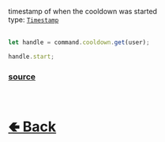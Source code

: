 timestamp of when the cooldown was started<br>
type: [`Timestamp`](https://github.com/shysolocup/noscord.js/wiki/Util.Timestamp)<br><br>

```js
let handle = command.cooldown.get(user);

handle.start;
```

### [source](https://github.com/shysolocup/noscord.js/blob/main/src/Services/CommandService/custard/CooldownUserHandle.js)


<br> <h1> [🢀 Back](https://github.com/shysolocup/noscord.js/wiki/Commands.SlashCommand.CooldownHandle.CooldownUserHandle) </h1>